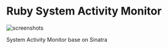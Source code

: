 # Ruby System Activity Monitor

![screenshots](https://cloud.githubusercontent.com/assets/141127/6333422/d61a59e2-bbc7-11e4-84f8-833a5a4ff72f.png)

System Activity Monitor base on Sinatra

